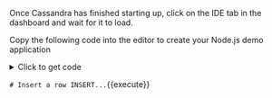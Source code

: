 Once Cassandra has  finished starting up, click on the IDE tab in the dashboard and wait for it to load.

<p>Copy the following code into the editor to create your Node.js demo application</p>

<details>
  <summary>Click to get code</summary>
<pre class="file" data-filename="test.txt" data-target="replace">
this is a test


</pre>
</details>

`# Insert a row INSERT...`{{execute}}
